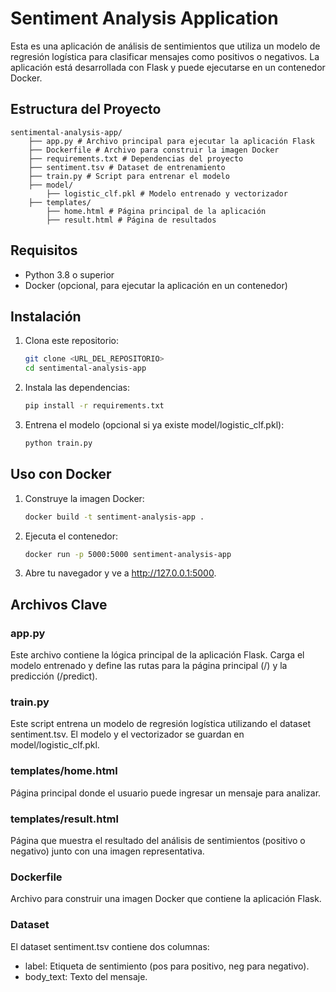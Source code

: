# Sentiment Analysis Application

Esta es una aplicación de análisis de sentimientos que utiliza un modelo de regresión logística para clasificar mensajes como positivos o negativos. La aplicación está desarrollada con Flask y puede ejecutarse en un contenedor Docker.

## Estructura del Proyecto

    sentimental-analysis-app/ 
        ├── app.py # Archivo principal para ejecutar la aplicación Flask 
        ├── Dockerfile # Archivo para construir la imagen Docker 
        ├── requirements.txt # Dependencias del proyecto 
        ├── sentiment.tsv # Dataset de entrenamiento 
        ├── train.py # Script para entrenar el modelo 
        ├── model/ 
            ├── logistic_clf.pkl # Modelo entrenado y vectorizador 
        ├── templates/ 
            ├── home.html # Página principal de la aplicación 
            ├── result.html # Página de resultados


## Requisitos

- Python 3.8 o superior
- Docker (opcional, para ejecutar la aplicación en un contenedor)

## Instalación

1. Clona este repositorio:

   ```bash
   git clone <URL_DEL_REPOSITORIO>
   cd sentimental-analysis-app

2. Instala las dependencias:

    ```bash
    pip install -r requirements.txt

3. Entrena el modelo (opcional si ya existe model/logistic_clf.pkl):

    ```bash
    python train.py

## Uso con Docker

1. Construye la imagen Docker:

    ```bash
    docker build -t sentiment-analysis-app .

2. Ejecuta el contenedor:

    ```bash
    docker run -p 5000:5000 sentiment-analysis-app

3. Abre tu navegador y ve a http://127.0.0.1:5000.

## Archivos Clave

### app.py
Este archivo contiene la lógica principal de la aplicación Flask. Carga el modelo entrenado y define las rutas para la página principal (/) y la predicción (/predict).

### train.py
Este script entrena un modelo de regresión logística utilizando el dataset sentiment.tsv. El modelo y el vectorizador se guardan en model/logistic_clf.pkl.

### templates/home.html
Página principal donde el usuario puede ingresar un mensaje para analizar.

### templates/result.html
Página que muestra el resultado del análisis de sentimientos (positivo o negativo) junto con una imagen representativa.

### Dockerfile
Archivo para construir una imagen Docker que contiene la aplicación Flask.

### Dataset
El dataset sentiment.tsv contiene dos columnas:

- label: Etiqueta de sentimiento (pos para positivo, neg para negativo).
- body_text: Texto del mensaje.
